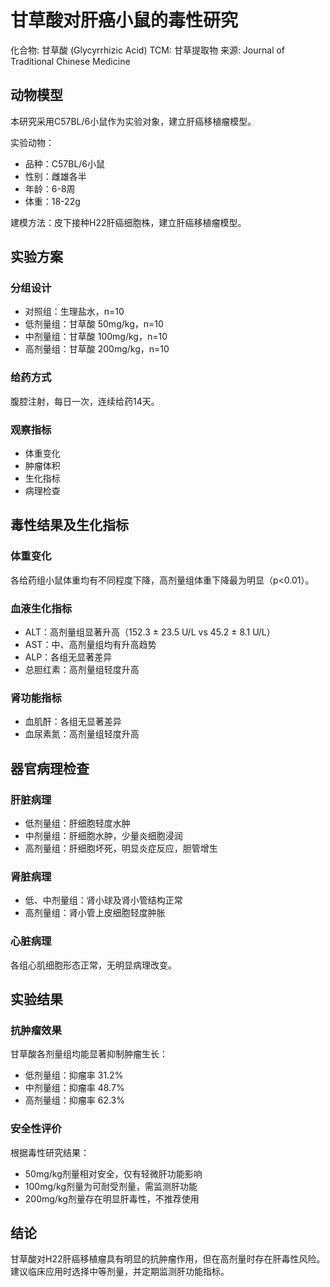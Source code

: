 # 甘草酸对肝癌小鼠的毒性研究

化合物: 甘草酸 (Glycyrrhizic Acid)
TCM: 甘草提取物
来源: Journal of Traditional Chinese Medicine

## 动物模型

本研究采用C57BL/6小鼠作为实验对象，建立肝癌移植瘤模型。

实验动物：
- 品种：C57BL/6小鼠
- 性别：雌雄各半
- 年龄：6-8周
- 体重：18-22g

建模方法：皮下接种H22肝癌细胞株，建立肝癌移植瘤模型。

## 实验方案

### 分组设计
- 对照组：生理盐水，n=10
- 低剂量组：甘草酸 50mg/kg，n=10  
- 中剂量组：甘草酸 100mg/kg，n=10
- 高剂量组：甘草酸 200mg/kg，n=10

### 给药方式
腹腔注射，每日一次，连续给药14天。

### 观察指标
- 体重变化
- 肿瘤体积
- 生化指标
- 病理检查

## 毒性结果及生化指标

### 体重变化
各给药组小鼠体重均有不同程度下降，高剂量组体重下降最为明显（p<0.01）。

### 血液生化指标
- ALT：高剂量组显著升高（152.3 ± 23.5 U/L vs 45.2 ± 8.1 U/L）
- AST：中、高剂量组均有升高趋势
- ALP：各组无显著差异
- 总胆红素：高剂量组轻度升高

### 肾功能指标  
- 血肌酐：各组无显著差异
- 血尿素氮：高剂量组轻度升高

## 器官病理检查

### 肝脏病理
- 低剂量组：肝细胞轻度水肿
- 中剂量组：肝细胞水肿，少量炎细胞浸润
- 高剂量组：肝细胞坏死，明显炎症反应，胆管增生

### 肾脏病理
- 低、中剂量组：肾小球及肾小管结构正常
- 高剂量组：肾小管上皮细胞轻度肿胀

### 心脏病理
各组心肌细胞形态正常，无明显病理改变。

## 实验结果

### 抗肿瘤效果
甘草酸各剂量组均能显著抑制肿瘤生长：
- 低剂量组：抑瘤率 31.2%
- 中剂量组：抑瘤率 48.7% 
- 高剂量组：抑瘤率 62.3%

### 安全性评价
根据毒性研究结果：
- 50mg/kg剂量相对安全，仅有轻微肝功能影响
- 100mg/kg剂量为可耐受剂量，需监测肝功能
- 200mg/kg剂量存在明显肝毒性，不推荐使用

## 结论

甘草酸对H22肝癌移植瘤具有明显的抗肿瘤作用，但在高剂量时存在肝毒性风险。建议临床应用时选择中等剂量，并定期监测肝功能指标。 